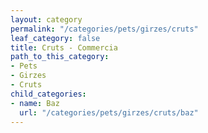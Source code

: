 ```yaml
---
layout: category
permalink: "/categories/pets/girzes/cruts"
leaf_category: false
title: Cruts - Commercia
path_to_this_category:
- Pets
- Girzes
- Cruts
child_categories:
- name: Baz
  url: "/categories/pets/girzes/cruts/baz"
---
```

